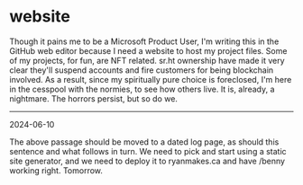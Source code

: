 # website


Though it pains me to be a Microsoft Product User, I'm writing this in the GitHub web editor because I need a website to host my project files.
Some of my projects, for fun, are NFT related. 
sr.ht ownership have made it very clear they'll suspend accounts and fire customers for being blockchain involved.
As a result, since my spiritually pure choice is foreclosed, I'm here in the cesspool with the normies, to see how others live.
It is, already, a nightmare.
The horrors persist, but so do we.


----------- 

2024-06-10

The above passage should be moved to a dated log page, as should this sentence and what follows in turn.
We need to pick and start using a static site generator, and we need to deploy it to ryanmakes.ca and have /benny working right.
Tomorrow.

